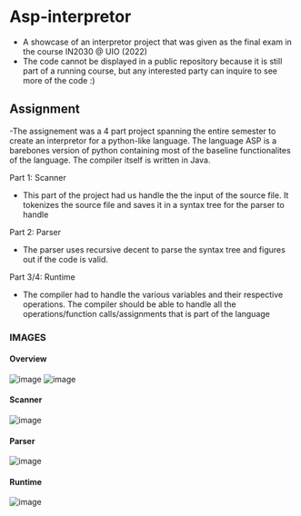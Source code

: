 # Asp-interpretor
- A showcase of an interpretor project that was given as the final exam in the course IN2030 @ UIO (2022)
- The code cannot be displayed in a public repository because it is still part of a running course, but any interested party can inquire to see more of the code :)

## Assignment
-The assignement was a 4 part project spanning the entire semester to create an interpretor for a python-like language. The language ASP is a barebones version of python containing most of the baseline functionalites of the language. The compiler itself is written in Java.

Part 1: Scanner
- This part of the project had us handle the the input of the source file. It tokenizes the source file and saves it in a syntax tree for the parser to handle

Part 2: Parser
- The parser uses recursive decent to parse the syntax tree and figures out if the code is valid.

Part 3/4: Runtime
- The compiler had to handle the various variables and their respective operations. The compiler should be able to handle all the operations/function calls/assignments that is part of the language

### IMAGES
#### Overview
![image](https://user-images.githubusercontent.com/21067937/214421754-5776e957-17c5-4524-b315-2f6187803209.png)
![image](https://user-images.githubusercontent.com/21067937/214428818-e88688a5-76f6-4304-a246-5cf8c41f42ce.png)
#### Scanner
![image](https://user-images.githubusercontent.com/21067937/214425174-5ca9ca4f-8b2b-4981-9acc-c19958d682ae.png)
#### Parser
![image](https://user-images.githubusercontent.com/21067937/214425794-665f9df8-7a20-4fdb-bf81-a0f21c2586e0.png)
#### Runtime
![image](https://user-images.githubusercontent.com/21067937/214426342-0d061834-5bf8-4fb4-a4c2-5de6aa36a8c0.png)
